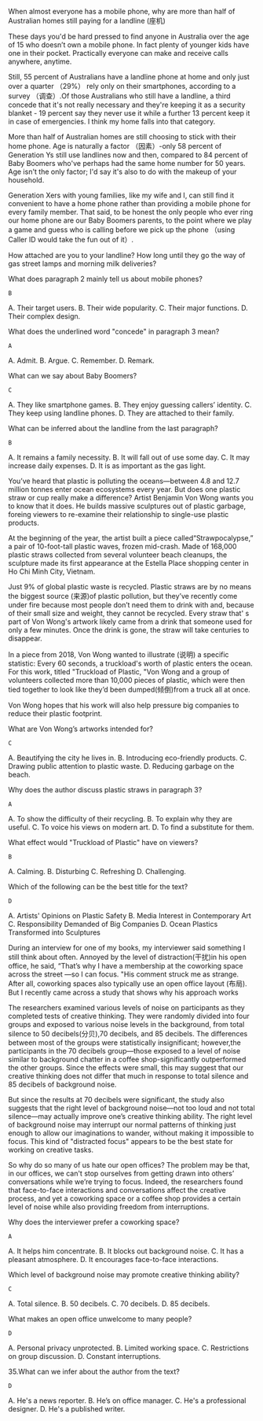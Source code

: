 When almost everyone has a mobile phone, why are more than half of Australian homes still paying for a landline (座机)

These days you'd be hard pressed to find anyone in Australia over the age of 15 who doesn’t own a mobile phone. In fact plenty of younger kids have one in their pocket. Practically everyone can make and receive calls anywhere, anytime.

Still, 55 percent of Australians have a landline phone at home and only just over a quarter （29%） rely only on their smartphones, according to a survey （调查）.Of those Australians who still have a landline, a third concede that it's not really necessary and they're keeping it as a security blanket - 19 percent say they never use it while a further 13 percent keep it in case of emergencies. I think my home falls into that category.

More than half of Australian homes are still choosing to stick with their home phone. Age is naturally a factor （因素）-only 58 percent of Generation Ys still use landlines now and then, compared to 84 percent of Baby Boomers who've perhaps had the same home number for 50 years. Age isn't the only factor; I'd say it's also to do with the makeup of your household.

Generation Xers with young families, like my wife and I, can still find it convenient to have a home phone rather than providing a mobile phone for every family member. That said, to be honest the only people who ever ring our home phone are our Baby Boomers parents, to the point where we play a game and guess who is calling before we pick up the phone （using Caller ID would take the fun out of it）.

How attached are you to your landline? How long until they go the way of gas street lamps and morning milk deliveries?

What does paragraph 2 mainly tell us about mobile phones?

    B

A. Their target users.
B. Their wide popularity.
C. Their major functions.
D. Their complex design.

What does the underlined word "concede" in paragraph 3 mean?

    A

A. Admit.
B. Argue.
C. Remember.
D. Remark.

What can we say about Baby Boomers?

    C

A. They like smartphone games.
B. They enjoy guessing callers’ identity.
C. They keep using landline phones.
D. They are attached to their family.

What can be inferred about the landline from the last paragraph?

    B

A. It remains a family necessity.
B. It will fall out of use some day.
C. It may increase daily expenses.
D. It is as important as the gas light.

You’ve heard that plastic is polluting the oceans—between 4.8 and 12.7 million tonnes enter ocean ecosystems every year. But does one plastic straw or cup really make a difference? Artist Benjamin Von Wong wants you to know that it does. He builds massive sculptures out of plastic garbage, foreing viewers to re-examine their relationship to single-use plastic products.

At the beginning of the year, the artist built a piece called“Strawpocalypse,” a pair of 10-foot-tall plastic waves, frozen mid-crash. Made of 168,000 plastic straws collected from several volunteer beach cleanups, the sculpture made its first appearance at the Estella Place shopping center in Ho Chi Minh City, Vietnam.

Just 9% of global plastic waste is recycled. Plastic straws are by no means the biggest source (来源)of plastic pollution, but they’ve recently come under fire because most people don’t need them to drink with and, because of their small size and weight, they cannot be recycled. Every straw that' s part of Von Wong's artwork likely came from a drink that someone used for only a few minutes. Once the drink is gone, the straw will take centuries to disappear.

In a piece from 2018, Von Wong wanted to illustrate (说明) a specific statistic: Every 60 seconds, a truckload's worth of plastic enters the ocean. For this work, titled "Truckload of Plastic, "Von Wong and a group of volunteers collected more than 10,000 pieces of plastic, which were then tied together to look like they’d been dumped(倾倒)from a truck all at once.

Von Wong hopes that his work will also help pressure big companies to reduce their plastic footprint.

What are Von Wong’s artworks intended for?

    C

A. Beautifying the city he lives in.
B. Introducing eco-friendly products.
C. Drawing public attention to plastic waste.
D. Reducing garbage on the beach.

Why does the author discuss plastic straws in paragraph 3?

    A

A. To show the difficulty of their recycling.
B. To explain why they are useful.
C. To voice his views on modern art.
D. To find a substitute for them.

What effect would "Truckload of Plastic" have on viewers?

    B

A. Calming.
B. Disturbing
C. Refreshing
D. Challenging.

Which of the following can be the best title for the text?

    D

A. Artists' Opinions on Plastic Safety
B. Media Interest in Contemporary Art
C. Responsibility Demanded of Big Companies
D. Ocean Plastics Transformed into Sculptures

During an interview for one of my books, my interviewer said something I still think about often. Annoyed by the level of distraction(干扰)in his open office, he said, “That’s why I have a membership at the coworking space across the street —so I can focus. "His comment struck me as strange. After all, coworking spaces also typically use an open office layout (布局). But I recently came across a study that shows why his approach works

The researchers examined various levels of noise on participants as they completed tests of creative thinking. They were randomly divided into four groups and exposed to various noise levels in the background, from total silence to 50 decibels(分贝),70 decibels, and 85 decibels. The differences between most of the groups were statistically insignificant; however,the participants in the 70 decibels group—those exposed to a level of noise similar to background chatter in a coffee shop-significantly outperformed the other groups. Since the effects were small, this may suggest that our creative thinking does not differ that much in response to total silence and 85 decibels of background noise.

But since the results at 70 decibels were significant, the study also suggests that the right level of background noise—not too loud and not total silence—may actually improve one’s creative thinking ability. The right level of background noise may interrupt our normal patterns of thinking just enough to allow our imaginations to wander, without making it impossible to focus. This kind of "distracted focus" appears to be the best state for working on creative tasks.

So why do so many of us hate our open offices? The problem may be that, in our offices, we can't stop ourselves from getting drawn into others’ conversations while we’re trying to focus. Indeed, the researchers found that face-to-face interactions and conversations affect the creative process, and yet a coworking space or a coffee shop provides a certain level of noise while also providing freedom from interruptions.

Why does the interviewer prefer a coworking space?

    A

A. It helps him concentrate.
B. It blocks out background noise.
C. It has a pleasant atmosphere.
D. It encourages face-to-face interactions.

Which level of background noise may promote creative thinking ability?

    C

A. Total silence.
B. 50 decibels.
C. 70 decibels.
D. 85 decibels.

What makes an open office unwelcome to many people?

    D

A. Personal privacy unprotected.
B. Limited working space.
C. Restrictions on group discussion.
D. Constant interruptions.

35.What can we infer about the author from the text?

    D

A. He's a news reporter.
B. He’s on office manager.
C. He's a professional designer.
D. He's a published writer.
